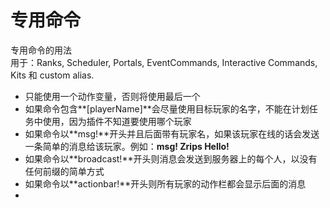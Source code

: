 # 专用命令

专用命令的用法  
用于：Ranks, Scheduler, Portals, EventCommands, Interactive Commands, Kits 和 custom alias.  
- 只能使用一个动作变量，否则将使用最后一个
- 如果命令包含**[playerName]**会尽量使用目标玩家的名字，不能在计划任务中使用，因为插件不知道要使用哪个玩家
- 如果命令以**msg!**开头并且后面带有玩家名，如果该玩家在线的话会发送一条简单的消息给该玩家。例如：**msg! Zrips Hello!**
- 如果命令以**broadcast!**开头则消息会发送到服务器上的每个人，以没有任何前缀的简单方式
- 如果命令以**actionbar!**开头则所有玩家的动作栏都会显示后面的消息
- 
